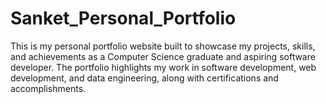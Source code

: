# Sanket_Personal_Portfolio
This is my personal portfolio website built to showcase my projects, skills, and achievements as a Computer Science graduate and aspiring software developer. The portfolio highlights my work in software development, web development, and data engineering, along with certifications and accomplishments.
